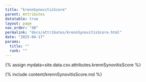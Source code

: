 ```yaml
---
title: "krennSynovitisScore"
parent: Attributes
datatable: true
layout: page
nav_order: "48"
permalink: "docs/attributes/krennSynovitisScore.html"
date: "2025-04-17"
params:
  title: ""
  rank: ""
---
```

{% assign mydata=site.data.csv.attributes.krennSynovitisScore %} 

{% include content/krennSynovitisScore.md %}

